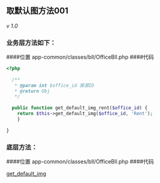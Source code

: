 ## 取默认图方法001

_v 1.0_

### 业务层方法如下：
####位置
app-common/classes/bll/OfficeBll.php
####代码
```php
<?php
  
  /**
   * @param int $office_id 房源ID
   * @return Obj 
   */
   
  public function get_default_img_rent($office_id) {
  	return $this->get_default_img($office_id, 'Rent');
	}
	
}
```

### 底层方法：
####位置
app-common/classes/bll/OfficeBll.php
####代码

[ get_default_img](./office_default_img.md)
